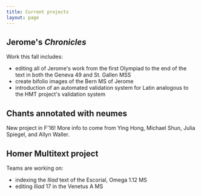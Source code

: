 ```yaml
---
title: Current projects
layout: page
---
```


## Jerome's *Chronicles*

Work this fall includes:

- editing all of Jerome's work from the first Olympiad to the end of the text in both the Geneva 49 and St. Gallen  MSS
- create bifolio images of the Bern MS of Jerome
- introduction of an automated validation system for Latin analogous to the HMT project's validation system


## Chants annotated with neumes

New project in F'16!  More info to come from Ying Hong, Michael Shun, Julia Spiegel, and Allyn Waller.


## Homer Multitext project

Teams are working on:

- indexing the *Iliad* text of the Escorial, Omega 1.12 MS
- editing *Iliad* 17 in the Venetus A MS
